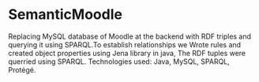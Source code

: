 # SemanticMoodle

Replacing MySQL database of Moodle at the backend with RDF triples and querying it using
SPARQL.To establish relationships we  Wrote rules and created object properties using Jena library in java, 
The RDF tuples were querried using SPARQL.
Technologies used: Java, MySQL, SPARQL, Protégé.

